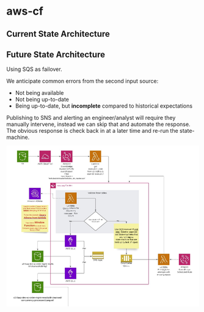 # aws-cf

## Current State Architecture




## Future State Architecture
Using SQS as failover. 

We anticipate common errors from the second input source:
- Not being available 
- Not being up-to-date 
- Being up-to-date, but **incomplete** compared to historical expectations

Publishing to SNS and alerting an engineer/analyst will require they manually intervene, instead we can skip that and automate the response. The obvious response is check back in at a later time and re-run the state-machine.

![Architecture for future state using SQS as failover](/images/aws-cf-state-machine-future-state.jpg)